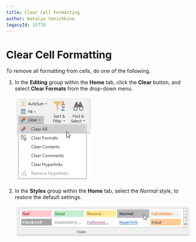 ```yaml
---
title: Clear Cell Formatting
author: Natalya Senichkina
legacyId: 15778
---
```

# Clear Cell Formatting
To remove all formatting from cells, do one of the following.
1. In the **Editing** group within the **Home** tab, click the **Clear** button, and select **Clear Formats** from the drop-down menu.
	
	![ClearFormats.png](../../../images/img21143.png)
2. In the **Styles** group within the **Home** tab, select the _Normal_ style, to restore the default settings.
	
	![NormalStyle.png](../../../images/img21223.png)